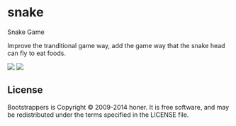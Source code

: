snake
=====

Snake Game

Improve the tranditional game way, add the game way that the snake head can fly to eat foods.

<img src="http://ten01.net/wp-content/uploads/2013/04/1333478284-1173925062.jpg" />

<img src="http://ten01.net/wp-content/uploads/2013/04/1333478285-2644805594.jpg" />

License
-------

Bootstrappers is Copyright © 2009-2014 honer. It is free software, and may be redistributed under the terms specified in the LICENSE file.
